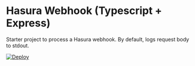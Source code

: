 # Hasura Webhook (Typescript + Express)

Starter project to process a Hasura webhook. By default, logs request body to stdout.

[![Deploy](https://www.herokucdn.com/deploy/button.svg)](https://heroku.com/deploy)
